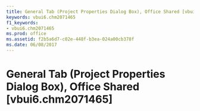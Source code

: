 ```yaml
---
title: General Tab (Project Properties Dialog Box), Office Shared [vbui6.chm2071465]
keywords: vbui6.chm2071465
f1_keywords:
- vbui6.chm2071465
ms.prod: office
ms.assetid: f2b5a6d7-c02e-448f-b3ea-024a00cb378f
ms.date: 06/08/2017
---
```



# General Tab (Project Properties Dialog Box), Office Shared [vbui6.chm2071465]

